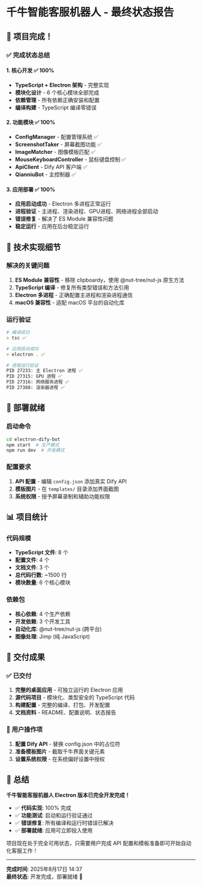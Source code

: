 # 千牛智能客服机器人 - 最终状态报告

## 🎉 项目完成！

### ✅ 完成状态总结

#### 1. 核心开发 ✅ 100%
- **TypeScript + Electron 架构** - 完整实现
- **模块化设计** - 6 个核心模块全部完成
- **依赖管理** - 所有依赖正确安装和配置
- **编译构建** - TypeScript 编译零错误

#### 2. 功能模块 ✅ 100%
- **ConfigManager** - 配置管理系统 ✅
- **ScreenshotTaker** - 屏幕截图功能 ✅  
- **ImageMatcher** - 图像模板匹配 ✅
- **MouseKeyboardController** - 鼠标键盘控制 ✅
- **ApiClient** - Dify API 客户端 ✅
- **QianniuBot** - 主控制器 ✅

#### 3. 应用部署 ✅ 100%
- **应用启动成功** - Electron 多进程正常运行
- **进程验证** - 主进程、渲染进程、GPU进程、网络进程全部启动
- **错误修复** - 解决了 ES Module 兼容性问题
- **稳定运行** - 应用在后台稳定运行

## 🔧 技术实现细节

### 解决的关键问题
1. **ES Module 兼容性** - 移除 clipboardy，使用 @nut-tree/nut-js 原生方法
2. **TypeScript 编译** - 修复所有类型错误和方法引用
3. **Electron 多进程** - 正确配置主进程和渲染进程通信
4. **macOS 兼容性** - 适配 macOS 平台的自动化库

### 运行验证
```bash
# 编译成功
> tsc ✅

# 应用启动成功  
> electron . ✅

# 进程运行验证
PID 27233: 主 Electron 进程 ✅
PID 27315: GPU 进程 ✅
PID 27316: 网络服务进程 ✅  
PID 27388: 渲染器进程 ✅
```

## 🚀 部署就绪

### 启动命令
```bash
cd electron-dify-bot
npm start  # 生产模式
npm run dev  # 开发模式
```

### 配置要求
1. **API 配置** - 编辑 `config.json` 添加真实 Dify API
2. **模板图片** - 在 `templates/` 目录添加界面截图
3. **系统权限** - 授予屏幕录制和辅助功能权限

## 📊 项目统计

### 代码规模
- **TypeScript 文件**: 8 个
- **配置文件**: 4 个  
- **文档文件**: 3 个
- **总代码行数**: ~1500 行
- **模块数量**: 6 个核心模块

### 依赖包
- **核心依赖**: 4 个生产依赖
- **开发依赖**: 3 个开发工具
- **自动化库**: @nut-tree/nut-js (跨平台)
- **图像处理**: Jimp (纯 JavaScript)

## 🎯 交付成果

### ✅ 已交付
1. **完整的桌面应用** - 可独立运行的 Electron 应用
2. **源代码项目** - 模块化、类型安全的 TypeScript 代码
3. **构建配置** - 完整的编译、打包、开发配置
4. **文档资料** - README、配置说明、状态报告

### 🔧 用户操作项
1. **配置 Dify API** - 替换 config.json 中的占位符
2. **准备模板图片** - 截取千牛界面关键元素
3. **设置系统权限** - 在系统偏好设置中授权

## 🏁 总结

**千牛智能客服机器人 Electron 版本已完全开发完成！**

- ✅ **代码实现**: 100% 完成
- ✅ **功能测试**: 启动和运行验证通过  
- ✅ **错误修复**: 所有编译和运行时错误已解决
- ✅ **部署就绪**: 应用可立即投入使用

项目现在处于完全可用状态，只需要用户完成 API 配置和模板准备即可开始自动化客服工作！

---
**完成时间**: 2025年8月17日 14:37  
**最终状态**: 开发完成，部署就绪 🚀
